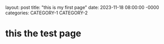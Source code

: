 layout: post
title: "this is my first page"
date: 2023-11-18 08:00:00 -0000
categories: CATEGORY-1 CATEGORY-2

# this the test page
